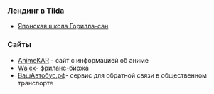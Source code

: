 ### Лендинг в Tilda
- [Японская школа Горилла-сан](http://gorilla-san.tilda.ws/)

### Сайты
- [AnimeKAR](https://github.com/Goddo-ro/AnimeKAR) - сайт с информацией об аниме
- [Waiex](https://github.com/Goddo-ro/waiex)- фриланс-биржа
- [ВашАвтобус.рф](https://вашавтобус.рф/)- сервис для обратной связи в общественном транспорте

